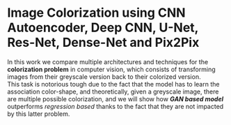 # Image Colorization using CNN Autoencoder, Deep CNN, U-Net, Res-Net, Dense-Net and Pix2Pix

In this work we compare multiple architectures and techniques for the **colorization problem** in computer vision, which consists of transforming images from their greyscale version back to their colorized version.  
This task is notorious tough due to the fact that the model has to learn the association color-shape, and theoretically, given a greyscale image, there are multiple possible colorization, and we will show how ***GAN based model*** outperforms *regression based* thanks to the fact that they are not impacted by this latter problem.
